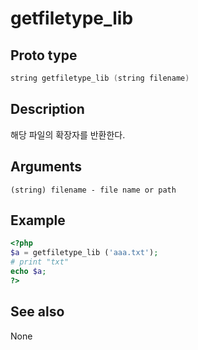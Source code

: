 # getfiletype_lib

## Proto type

```c
string getfiletype_lib (string filename)
```

## Description

해당 파일의 확장자를 반환한다.

## Arguments

```
(string) filename - file name or path
```

## Example

```php
<?php
$a = getfiletype_lib ('aaa.txt');
# print "txt"
echo $a;
?>
```

## See also
None

